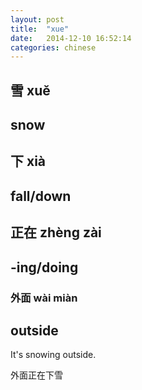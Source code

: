 ```yaml
---
layout: post
title:  "xue"
date:   2014-12-10 16:52:14 
categories: chinese
---
```


## 雪 xuě 

snow
-----------

## 下 xià

fall/down
-----------

## 正在 zhèng zài

-ing/doing
-----------

### 外面 wài miàn

outside
-----------

It's snowing outside.
	
外面正在下雪
    
